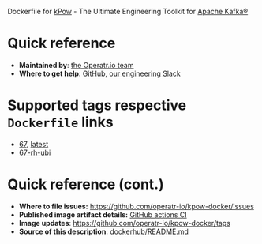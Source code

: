 Dockerfile for [kPow](https://kpow.io) - The Ultimate Engineering Toolkit for [Apache Kafka®](https://kafka.apache.org/)

# Quick reference

* **Maintained by**: [the Operatr.io team](https://github.com/operatr-io/kpow-docker)
* **Where to get help**: [GitHub](https://github.com/operatr-io/kpow-docker), [our engineering Slack]("https://join.slack.com/t/operatr-io/shared_invite/zt-dts4pbtt-flBE4695OrU3YW1fS5mFCw") 

# Supported tags respective `Dockerfile` links

* [67](https://hub.docker.com/layers/140734411/operatr/kpow/67/images/sha256-619972c7e808fbf3237495a1144c366dfa19d4949c3c8087226191c199ff3c53?context=explore), [latest](https://hub.docker.com/layers/126256217/operatr/kpow/latest/images/sha256-619972c7e808fbf3237495a1144c366dfa19d4949c3c8087226191c199ff3c53?context=explore)
* [67-rh-ubi](https://hub.docker.com/layers/140735081/operatr/kpow/67-rh-ubi/images/sha256-0e40a27a314f3552960b37d58c34fa49df313307a831b7dc5443789d9791b78e?context=explore)

# Quick reference (cont.)

* **Where to file issues:** https://github.com/operatr-io/kpow-docker/issues
* **Published image artifact details:** [GitHub actions CI](https://github.com/operatr-io/kpow-docker/actions/workflows/build.yml)
* **Image updates**: https://github.com/operatr-io/kpow-docker/tags
* **Source of this description**: [dockerhub/README.md](https://github.com/operatr-io/kpow-docker/blob/main/dockerhub/README.md)